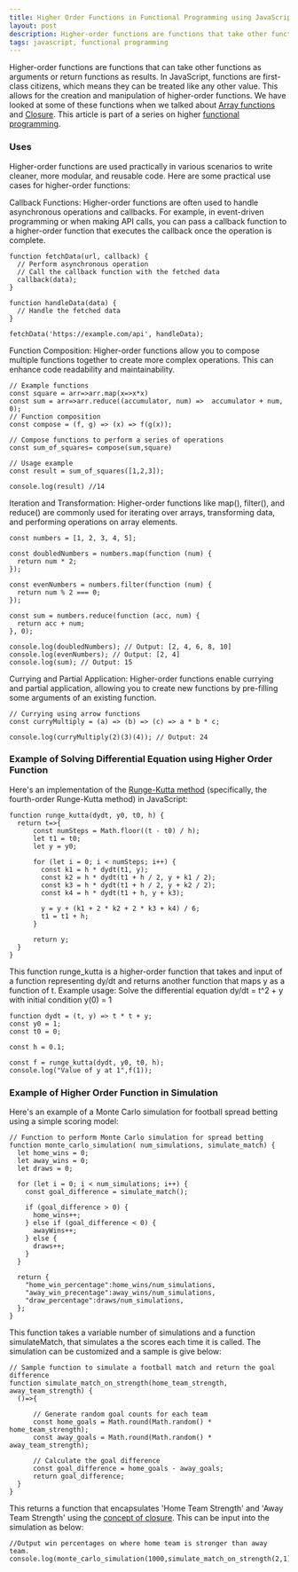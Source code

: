 ```yaml
---
title: Higher Order Functions in Functional Programming using JavaScript
layout: post
description: Higher-order functions are functions that take other functions as arguments or return them as values. They are an essential part of functional programming, and JavaScript has many built-in higher-order functions, such as forEach, map, filter, reduce.
tags: javascript, functional programming
---
```


Higher-order functions are functions that can take other functions as arguments or return functions as results. In JavaScript, functions are first-class citizens, which means they can be treated like any other value. This allows for the creation and manipulation of higher-order functions. We have looked at some of these functions when we talked about [Array functions](/2023/05/23/Array-Function-in-JavaScript.html) and [Closure](/2023/05/23/Closure-in-JavaScript-for-Function-Programming.html). This article is part of a series on higher [functional programming](/2023/03/13/JavaScript-for-Functional-Programming.html). 

### Uses

Higher-order functions are used practically in various scenarios to write cleaner, more modular, and reusable code. Here are some practical use cases for higher-order functions:

Callback Functions: Higher-order functions are often used to handle asynchronous operations and callbacks. For example, in event-driven programming or when making API calls, you can pass a callback function to a higher-order function that executes the callback once the operation is complete.

	function fetchData(url, callback) {
	  // Perform asynchronous operation
	  // Call the callback function with the fetched data
	  callback(data);
	}
	
	function handleData(data) {
	  // Handle the fetched data
	}
	
	fetchData('https://example.com/api', handleData);


Function Composition: Higher-order functions allow you to compose multiple functions together to create more complex operations. This can enhance code readability and maintainability.

	// Example functions
	const square = arr=>arr.map(x=>x*x)
	const sum = arr=>arr.reduce((accumulator, num) =>  accumulator + num, 0);
	// Function composition
	const compose = (f, g) => (x) => f(g(x));
	
	// Compose functions to perform a series of operations
	const sum_of_squares= compose(sum,square)
	
	// Usage example
	const result = sum_of_squares([1,2,3]); 
	
	console.log(result) //14

Iteration and Transformation: Higher-order functions like map(), filter(), and reduce() are commonly used for iterating over arrays, transforming data, and performing operations on array elements.

	const numbers = [1, 2, 3, 4, 5];
	
	const doubledNumbers = numbers.map(function (num) {
	  return num * 2;
	});
	
	const evenNumbers = numbers.filter(function (num) {
	  return num % 2 === 0;
	});
	
	const sum = numbers.reduce(function (acc, num) {
	  return acc + num;
	}, 0);
	
	console.log(doubledNumbers); // Output: [2, 4, 6, 8, 10]
	console.log(evenNumbers); // Output: [2, 4]
	console.log(sum); // Output: 15

Currying and Partial Application: Higher-order functions enable currying and partial application, allowing you to create new functions by pre-filling some arguments of an existing function.

	// Currying using arrow functions 
	const curryMultiply = (a) => (b) => (c) => a * b * c;
	
	console.log(curryMultiply(2)(3)(4)); // Output: 24

### Example of Solving Differential Equation using Higher Order Function

Here's an implementation of the [Runge-Kutta method](https://en.wikipedia.org/wiki/Runge%E2%80%93Kutta_methods) (specifically, the fourth-order Runge-Kutta method) in JavaScript:

	function runge_kutta(dydt, y0, t0, h) {
	  return t=>{
		  const numSteps = Math.floor((t - t0) / h);
		  let t1 = t0;
		  let y = y0;
		
		  for (let i = 0; i < numSteps; i++) {
		    const k1 = h * dydt(t1, y);
		    const k2 = h * dydt(t1 + h / 2, y + k1 / 2);
		    const k3 = h * dydt(t1 + h / 2, y + k2 / 2);
		    const k4 = h * dydt(t1 + h, y + k3);
		
		    y = y + (k1 + 2 * k2 + 2 * k3 + k4) / 6;
		    t1 = t1 + h;
		  }
		
		  return y;
	  }
	}
	
This function runge_kutta is a higher-order function that takes and input of a function representing dy/dt and returns another function that maps y as a function of t. Example usage: Solve the differential equation dy/dt = t^2 + y with initial condition y(0) = 1

	function dydt = (t, y) => t * t + y;
	const y0 = 1;
	const t0 = 0;
	
	const h = 0.1;
	
	const f = runge_kutta(dydt, y0, t0, h);
	console.log("Value of y at 1",f(1));
	
### Example of Higher Order Function in Simulation

Here's an example of a Monte Carlo simulation for football spread betting using a simple scoring model:

	// Function to perform Monte Carlo simulation for spread betting
	function monte_carlo_simulation( num_simulations, simulate_match) {
	  let home_wins = 0;
	  let away_wins = 0;
	  let draws = 0;
	
	  for (let i = 0; i < num_simulations; i++) {
	    const goal_difference = simulate_match();
	
	    if (goal_difference > 0) {
	      home_wins++;
	    } else if (goal_difference < 0) {
	      awayWins++;
	    } else {
	      draws++;
	    }
	  }
	
	  return {
	    "home_win_percentage":home_wins/num_simulations,
	    "away_win_precentage":away_wins/num_simulations,
	    "draw_percentage":draws/num_simulations,
	  };
	}

This function takes a variable number of simulations and a function simulateMatch, that simulates a the scores each time it is called. The simulation can be customized and a sample is give below:

	// Sample function to simulate a football match and return the goal difference
	function simulate_match_on_strength(home_team_strength, away_team_strength) {
	  ()=>{
			
		  // Generate random goal counts for each team
		  const home_goals = Math.round(Math.random() * home_team_strength);
		  const away_goals = Math.round(Math.random() * away_team_strength);
		
		  // Calculate the goal difference
		  const goal_difference = home_goals - away_goals;
		  return goal_difference;
	  }
	}

This returns a function that encapsulates 'Home Team Strength' and 'Away Team Strength' using the [concept of closure](/2023/05/23/Closure-in-JavaScript-for-Function-Programming.html). This can be input into the simulation as below:

	//Output win percentages on where home team is stronger than away team.
	console.log(monte_carlo_simulation(1000,simulate_match_on_strength(2,1)))



